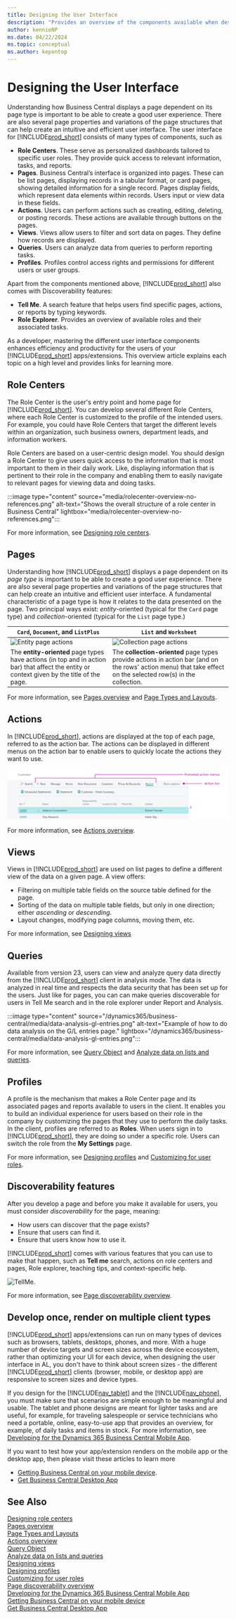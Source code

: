```yaml
---
title: Designing the User Interface
description: "Provides an overview of the components available when designing a user interface in Business Central"
author: kennieNP
ms.date: 04/22/2024
ms.topic: conceptual
ms.author: kepontop
---
```


# Designing the User Interface

Understanding how Business Central displays a page dependent on its page type is important to be able to create a good user experience. There are also several page properties and variations of the page structures that can help create an intuitive and efficient user interface. The user interface for [!INCLUDE[prod_short](includes/prod_short.md)] consists of many types of components, such as 

* **Role Centers**. These serve as personalized dashboards tailored to specific user roles. They provide quick access to relevant information, tasks, and reports.
* **Pages**. Business Central’s interface is organized into pages. These can be list pages, displaying records in a tabular format, or card pages, showing detailed information for a single record. Pages display fields, which represent data elements within records. Users input or view data in these fields.
* **Actions**. Users can perform actions such as creating, editing, deleting, or posting records. These actions are available through buttons on the pages.
* **Views**. Views allow users to filter and sort data on pages. They define how records are displayed.
* **Queries**. Users can analyze data from queries to perform reporting tasks.
* **Profiles**. Profiles control access rights and permissions for different users or user groups.

Apart from the components mentioned above, [!INCLUDE[prod_short](includes/prod_short.md)] also comes with Discoverability features:
* **Tell Me**. A search feature that helps users find specific pages, actions, or reports by typing keywords.
* **Role Explorer**. Provides an overview of available roles and their associated tasks.

As a developer, mastering the different user interface components enhances efficiency and productivity for the users of your [!INCLUDE[prod_short](includes/prod_short.md)] apps/extensions. This overview article explains each topic on a high level and provides links for learning more.


## Role Centers

The Role Center is the user's entry point and home page for [!INCLUDE[prod_short](includes/prod_short.md)]. You can develop several different Role Centers, where each Role Center is customized to the profile of the intended users. For example, you could have Role Centers that target the different levels within an organization, such business owners, department leads, and information workers. 

Role Centers are based on a user-centric design model. You should design a Role Center to give users quick access to the information that is most important to them in their daily work. Like, displaying information that is pertinent to their role in the company and enabling them to easily navigate to relevant pages for viewing data and doing tasks.

:::image type="content" source="media/rolecenter-overview-no-references.png" alt-text="Shows the overall structure of a role center in Business Central" lightbox="media/rolecenter-overview-no-references.png":::

For more information, see [Designing role centers](devenv-designing-role-centers.md).


## Pages

Understanding how [!INCLUDE[prod_short](includes/prod_short.md)] displays a page dependent on its *page type* is important to be able to create a good user experience. There are also several page properties and variations of the page structures that can help create an intuitive and efficient user interface. A fundamental characteristic of a page type is how it relates to the data presented on the page. Two principal ways exist: *entity*-oriented (typical for the `Card` page type) and *collection*-oriented (typical for the `List` page type.) 

|`Card`, `Document`, and `ListPlus`|`List` and `Worksheet`|
|---------|---------------|
|![Entity page actions](media/page-layout-entity-actions.png "Entity pages and their actions")|![Collection page actions](media/page-layout-collection-actions.png "Collection pages and their actions")|
|The **entity-oriented** page types have actions (in top and in action bar) that affect the entity or context given by the title of the page.|The **collection-oriented** page types provide actions in action bar (and on the rows' action menu) that take effect on the selected row(s) in the collection.|

For more information, see [Pages overview](devenv-pages-overview.md) and [Page Types and Layouts](devenv-page-types-and-layouts.md).


## Actions

In [!INCLUDE[prod_short](includes/prod_short.md)], actions are displayed at the top of each page, referred to as the action bar. The actions can be displayed in different menus on the action bar to enable users to quickly locate the actions they want to use.

![image text.](media/action-overview.png) 

For more information, see [Actions overview](devenv-actions-overview.md).


## Views

Views in [!INCLUDE[prod_short](includes/prod_short.md)] are used on list pages to define a different view of the data on a given page. A view offers:

- Filtering on multiple table fields on the source table defined for the page.
- Sorting of the data on multiple table fields, but only in one direction; either *ascending* or *descending*.
- Layout changes, modifying page columns, moving them, etc. 

For more information, see [Designing views](devenv-views.md)


## Queries

Available from version 23, users can view and analyze query data directly from the [!INCLUDE[prod_short](includes/prod_short.md)] client in analysis mode. The data is analyzed in real time and respects the data security that has been set up for the users. Just like for pages, you can can make queries discoverable for users in Tell Me search and in the role explorer under Report and Analysis. 

:::image type="content" source="/dynamics365/business-central/media/data-analysis-gl-entries.png" alt-text="Example of how to do data analysis on the G/L entries page." lightbox="/dynamics365/business-central/media/data-analysis-gl-entries.png":::

For more information, see [Query Object](devenv-query-object.md) and [Analyze data on lists and queries](/dynamics365/business-central/analysis-mode?toc=/dynamics365/business-central/dev-itpro/toc.json).


## Profiles

A profile is the mechanism that makes a Role Center page and its associated pages and reports available to users in the client. It enables you to build an individual experience for users based on their role in the company by customizing the pages that they use to perform the daily tasks. In the client, profiles are referred to as **Roles**. When users sign in to [!INCLUDE[prod_short](includes/prod_short.md)], they are doing so under a specific role. Users can switch the role from the **My Settings** page. 

For more information, see [Designing profiles](devenv-design-profiles.md) and [Customizing for user roles](devenv-role-customization.md).


## Discoverability features 

After you develop a page and before you make it available for users, you must consider *discoverability* for the page, meaning:

- How users can discover that the page exists?
- Ensure that users can find it.
- Ensure that users know how to use it. 

[!INCLUDE[prod_short](includes/prod_short.md)] comes with various features that you can use to make that happen, such as **Tell me** search, actions on role centers and pages, Role explorer, teaching tips, and context-specific help. 

![TellMe.](media/tellmeApril19.png)

For more information, see [Page discoverability overview](devenv-page-discoverability.md).


## Develop once, render on multiple client types

[!INCLUDE[prod_short](includes/prod_short.md)] apps/extensions can run on many types of devices such as browsers, tablets, desktops, phones, and more. With a huge number of device targets and screen sizes across the device ecosystem, rather than optimizing your UI for each device, when designing the user interface in AL, you don't have to think about screen sizes - the different [!INCLUDE[prod_short](includes/prod_short.md)] clients (browser, mobile, or desktop app) are responsive to screen sizes and device types. 

If you design for the [!INCLUDE[nav_tablet](includes/nav_tablet_md.md)] and the [!INCLUDE[nav_phone](includes/nav_phone_md.md)], you must make sure that scenarios are simple enough to be meaningful and usable. The tablet and phone designs are meant for lighter tasks and are useful, for example, for traveling salespeople or service technicians who need a portable, online, easy-to-use app that provides an overview, for example, of daily tasks and items in stock. For more information, see [Developing for the Dynamics 365 Business Central Mobile App](devenv-introducing-business-central-mobile-app.md).

If you want to test how your app/extension renders on the mobile app or the desktop app, then please visit these articles to learn more
- [Getting Business Central on your mobile device](/dynamics365/business-central/install-mobile-app?toc=/dynamics365/business-central/dev-itpro/toc.json).
- [Get Business Central Desktop App](/dynamics365/business-central/install-desktop-app?toc=/dynamics365/business-central/dev-itpro/toc.json)

## See Also

[Designing role centers](devenv-designing-role-centers.md)  
[Pages overview](devenv-pages-overview.md)   
[Page Types and Layouts](devenv-page-types-and-layouts.md)  
[Actions overview](devenv-actions-overview.md)   
[Query Object](devenv-query-object.md)   
[Analyze data on lists and queries](/dynamics365/business-central/analysis-mode?toc=/dynamics365/business-central/dev-itpro/toc.json)  
[Designing views](devenv-views.md)   
[Designing profiles](devenv-design-profiles.md)  
[Customizing for user roles](devenv-role-customization.md)  
[Page discoverability overview](devenv-page-discoverability.md)   
[Developing for the Dynamics 365 Business Central Mobile App](devenv-introducing-business-central-mobile-app.md)   
[Getting Business Central on your mobile device](/dynamics365/business-central/install-mobile-app?toc=/dynamics365/business-central/dev-itpro/toc.json)  
[Get Business Central Desktop App](/dynamics365/business-central/install-desktop-app?toc=/dynamics365/business-central/dev-itpro/toc.json)  

